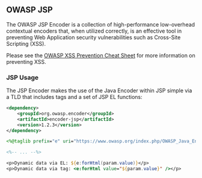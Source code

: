 ## OWASP JSP

The OWASP JSP Encoder is a collection of high-performance low-overhead
contextual encoders that, when utilized correctly, is an effective tool in
preventing Web Application security vulnerabilities such as Cross-Site
Scripting (XSS).

Please see the [OWASP XSS Prevention Cheat Sheet](https://www.owasp.org/index.php/XSS_%28Cross_Site_Scripting%29_Prevention_Cheat_Sheet)
for more information on preventing XSS.

### JSP Usage

The JSP Encoder makes the use of the Java Encoder within JSP simple via a TLD that
includes tags and a set of JSP EL functions:

```xml
<dependency>
    <groupId>org.owasp.encoder</groupId>
    <artifactId>encoder-jsp</artifactId>
    <version>1.2.3</version>
</dependency>
```

```JSP
<%@taglib prefix="e" uri="https://www.owasp.org/index.php/OWASP_Java_Encoder_Project" %>

<%-- ... --%>

<p>Dynamic data via EL: ${e:forHtml(param.value)}</p>
<p>Dynamic data via tag: <e:forHtml value="${param.value}" /></p>
```
